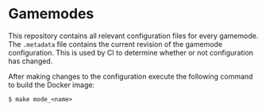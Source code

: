 Gamemodes
=========

This repository contains all relevant configuration files for every gamemode.
The `.metadata` file contains the current revision of the gamemode configuration. This is used by CI to determine whether or not configuration has changed. 


After making changes to the configuration execute the following command to build the Docker image:
```
$ make mode_<name>
```